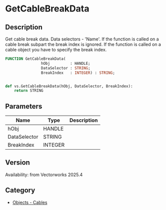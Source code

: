# GetCableBreakData

## Description
Get cable break data. Data selectors - 'Name'. If the function is called on a cable break subpart the break index is ignored. If the function is called on a cable object you have to specify the break index.

```pascal
FUNCTION GetCableBreakData(
				hObj         : HANDLE;
				DataSelector : STRING;
				BreakIndex   : INTEGER) : STRING;
```

```python

def vs.GetCableBreakData(hObj, DataSelector, BreakIndex):
    return STRING
```

## Parameters
|Name|Type|Description|
|---|---|---|
|hObj|HANDLE||
|DataSelector|STRING||
|BreakIndex|INTEGER||

## Version
Availability: from Vectorworks 2025.4

## Category
* [Objects - Cables](../Categories/Objects%20-%20Cables.md)

